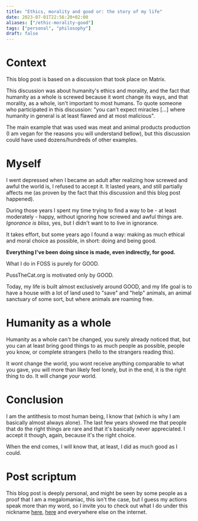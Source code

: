 ```yaml
---
title: "Ethics, morality and good or: the story of my life"
date: 2023-07-01T22:56:20+02:00
aliases: ["/ethic-morality-good"]
tags: ["personal", "philosophy"]
draft: false
---
```


# Context

This blog post is based on a discussion that took place on Matrix.

This discussion was about humanity's ethics and morality, and the fact that humanity as a whole is screwed because it wont change its ways, and that morality, as a whole, isn't important to most humans. To quote someone who participated in this discussion: "you can't expect miracles [...] where humanity in general is at least flawed and at most malicious".

The main example that was used was meat and animal products production (I am vegan for the reasons you will understand bellow), but this discussion could have used dozens/hundreds of other examples.


# Myself

I went depressed when I became an adult after realizing how screwed and awful the world is, I refused to accept it. It lasted years, and still partially affects me (as proven by the fact that this discussion and this blog post happened).

During those years I spent my time trying to find a way to be - at least moderately - happy, without ignoring how screwed and awful things are. *Ignorance is bliss*, yes, but I didn't want to to live in ignorance.

It takes effort, but some years ago I found a way: making as much ethical and moral choice as possible, in short: doing and being good.

**Everything I've been doing since is made, even indirectly, for good.**

What I do in FOSS is purely for GOOD.

PussTheCat.org is motivated only by GOOD.

Today, my life is built almost exclusively around GOOD, and my life goal is to have a house with a lot of land used to "save" and "help" animals, an animal sanctuary of some sort, but where animals are roaming free.


# Humanity as a whole

Humanity as a whole can't be changed, you surely already noticed that, but you can at least bring good things to as much people as possible, people you know, or complete strangers (hello to the strangers reading this).

It wont change the world, you wont receive anything comparable to what you gave, you will more than likely feel lonely, but in the end, it is the right thing to do. It will change *your* world.


# Conclusion

I am the antithesis to most human being, I know that (which is why I am basically almost always alone). The last few years showed me that people that do the right things are rare and that it's basically never appreciated. I accept it though, again, because it's the right choice.

When the end comes, I will know that, at least, I did as much good as I could.


# Post scriptum

This blog post is deeply personal, and might be seen by some people as a proof that I am a megalomaniac, this isn't the case, but I guess my actions speak more than my word, so I invite you to check out what I do under this nickname [here](https://thefrenchghosty.me/projects/), [here](https://pussthecat.org/donate/donations/) and everywhere else on the internet.
